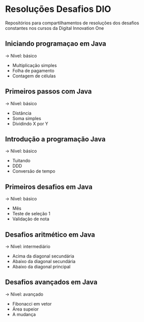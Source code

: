 # Resoluções Desafios DIO

Repositórios para compartilhamentos de resoluções dos desafios constantes nos cursos da Digital Innovation One

## Iniciando programaçao em Java
→ Nível: básico

* Multiplicação simples
* Folha de pagamento
* Contagem de células

## Primeiros passos com Java
→ Nível: básico

* Distância
* Soma simples
* Dividindo X por Y

## Introdução a programação Java
→ Nível: básico

* Tuitando
* DDD 
* Conversão de tempo

## Primeiros desafios em Java
→ Nível: básico

* Mês
* Teste de seleção 1
* Validação de nota

## Desafios aritmético em Java
→ Nível: intermediário

* Acima da diagonal secundária
* Abaixo da diagonal secundária
* Abaixo da diagonal principal

## Desafios avançados em Java
→ Nível: avançado

* Fibonacci em vetor
* Área supeior
* A mudança